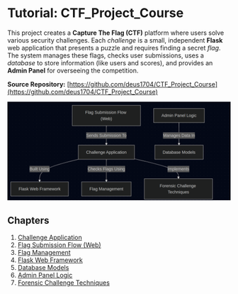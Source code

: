 # Tutorial: CTF_Project_Course

This project creates a **Capture The Flag (CTF)** platform where users solve various security challenges.
Each *challenge* is a small, independent **Flask** web application that presents a puzzle and requires finding a secret *flag*.
The system manages these flags, checks user submissions, uses a *database* to store information (like users and scores), and provides an **Admin Panel** for overseeing the competition.


**Source Repository:** [https://github.com/deus1704/CTF_Project_Course](https://github.com/deus1704/CTF_Project_Course)

<p align="center">
    <img 
      src="./flow.png" width="900"
    />
</p>


## Chapters

1. [Challenge Application](01_challenge_application.md)
2. [Flag Submission Flow (Web)](02_flag_submission_flow__web_.md)
3. [Flag Management](03_flag_management.md)
4. [Flask Web Framework](04_flask_web_framework.md)
5. [Database Models](05_database_models.md)
6. [Admin Panel Logic](06_admin_panel_logic.md)
7. [Forensic Challenge Techniques](07_forensic_challenge_techniques.md)

